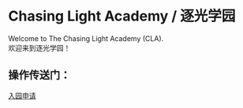 # Chasing Light Academy / 逐光学园

Welcome to The Chasing Light Academy (CLA).  
欢迎来到逐光学园！  

## 操作传送门：
[入园申请](https://github.com/ChasingLightAcademy/About/issues/new/choose)
